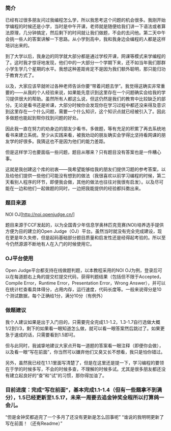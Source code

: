 ### 简介
已经有过很多朋友问过我编程怎么学，所以我思考这个问题的机会很多。我刚开始学编程的时候还是小学，当时是中午开课，老师就是随便给我们讲一下语法或者算法原理，几分钟搞定，然后剩下的时间就让我们做题，不会的去问他。第二天中午会挑一些人的答案讲解一下思路。从小学到高中，我和我身边会编程的人都是这样培训出来的。

到了大学以后，我身边的同学就大部分都是通过学校开课，网课等模式来学编程的了。这时我才惊讶地发现，他们中的一大部分一个学期下来，还不如当年我们那群小学生学几个星期的水平。我想这种差距肯定不是因为我们额外聪明，那只能归功于教育方式了。

以及，大家应该早就听过各种老师告诉你要“带着问题去学”。我觉得这确实非常重要的——从我的个人经验来说，如果能先意识到这里存在一个问题确实会给我的学习提供很大的帮助。虽然所有人都这么说，但这仍然是我们的教育中比较缺乏的部分。无论是看书还是听课，大部分时候你会发现你在学习过程中都还没来得及意识到这里存在一个什么问题，需要一个什么知识，这个知识点就已经被引入了。因此多做题也能起到帮你找到问题的好处。

因此我一直在努力的劝身边的朋友少看书，多做题，等有充足的积累了再去系统地看书来建立系统。至少从实践来看，被我劝动的朋友确实会学得比坚持看网课的朋友学的好很多。我猜这也不是因为他们的能力差距。

但是这样学习也要面临一些问题，题目从哪来？只有题目没有答案也是一件糟心事。

这就是我创建这个库的初衷——我希望能够给我的朋友们提供习题的参考答案，以及给他们提供一些他们可能没有想到的做法（我很喜欢以前学习编程的时候，第二天看别人程序的环节，即便我会做，其他的做法也往往对我很有启发）。以及尽可能在一边和他们一起做题的同时，一边把我能提供的经验都抖擞出来。

### 题目来源
NOI OJ[http://noi.openjudge.cn/]

题目来源于CCF发起的，以为全国青少年信息学奥林匹克竞赛(NOI)培养选手提供方便为目的建立的Open Judge（OJ）平台。虽然当时就没有完全完成建设，现在更是年久失修，但是起码基础部分题目质量和启发性还是经得起考验的。所以至今仍然源源不断地有人在入门的时候使用它。

### OJ平台使用
Open Judge平台都支持在线做题判题，以本教程采用的NOI OJ为例，登录后可以在每道题右上角的提交栏提交代码，获得判题结果（包括但不限于Accepted，Compile Error，Runtime Error，Presentation Error，Wrong Answer），并可以在统计栏查看具体得分，占用内存，运行速度，代码长度等。一般来说得分是10个测试数据，每个正确给1分，满分10分（有例外）

### 做题建议
我个人建议如果是出于入门目的，只需要完全完成1.1-1.2，1.3-1.7自行选做大概1/2到1/3，剩下的如果看一眼知道怎么做，就可以看一眼答案然后跳过了。如果更急于速成的话，只需要看到1.5即可。

但与此同时，我诚挚地建议大家点开每一道题的答案看一眼注释（即便你会做），以及看一眼“写在前面”，你当然可以嫌弃他们又臭又长不想看，我只是怕你错过。

另外，虽然我已经在1.1.1里面写清楚了，但是在这里还是提一下，学习编程的要领在于学的时候多写，不会的时候多查，不理解的时候多试。尤其是很多朋友都还没有建立起良好的“查”和“试”的习惯，那你得加油了。

### 目前进度：完成“写在前面”，基本完成1.1-1.4（但有一些题拿不到满分），1.5已经更新至1.5.17，未来一周要去追金钟奖全程所以打算鸽一会儿。
“但是金钟奖都追完了一个多月了还没有更新是怎么回事呢”
“谁说的我明明更新了写在前面！（还有Readme）”
